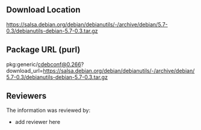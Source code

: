 ## Download Location

https://salsa.debian.org/debian/debianutils/-/archive/debian/5.7-0.3/debianutils-debian-5.7-0.3.tar.gz

## Package URL (purl)

pkg:generic/cdebconf@0.266?download_url=https://salsa.debian.org/debian/debianutils/-/archive/debian/5.7-0.3/debianutils-debian-5.7-0.3.tar.gz

## Reviewers

The information was reviewed by:

* add reviewer here
